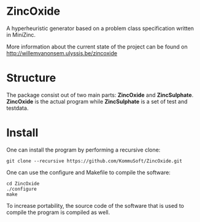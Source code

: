 ZincOxide
=========
A hyperheuristic generator based on a problem class specification written in MiniZinc.

More information about the current state of the project can be found on http://willemvanonsem.ulyssis.be/zincoxide

Structure
=========
The package consist out of two main parts: **ZincOxide** and **ZincSulphate**. **ZincOxide** is the actual program
while **ZincSulphate** is a set of test and testdata.

Install
=======
One can install the program by performing a recursive clone:

```
git clone --recursive https://github.com/KommuSoft/ZincOxide.git
```

One can use the configure and Makefile to compile the software:
```
cd ZincOxide
./configure
make
```

To increase portability, the source code of the software that is used to compile the program is compiled as well.
